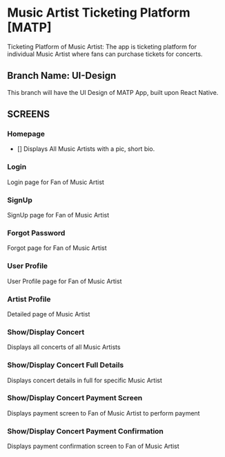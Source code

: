 # Music Artist Ticketing Platform [MATP]
Ticketing Platform of Music Artist: The app is ticketing platform for individual Music Artist where fans can purchase tickets for concerts.

## Branch Name: UI-Design
This branch will have the UI Design of MATP App, built upon React Native.

## SCREENS
### Homepage
- [] Displays All Music Artists with a pic, short bio.
### Login
Login page for Fan of Music Artist
### SignUp
SignUp page for Fan of Music Artist
### Forgot Password
Forgot page for Fan of Music Artist
### User Profile
User Profile page for Fan of Music Artist
### Artist Profile
Detailed page of Music Artist
### Show/Display Concert
Displays all concerts of all Music Artists
### Show/Display Concert Full Details
Displays concert details in full for specific Music Artist
### Show/Display Concert Payment Screen
Displays payment screen to Fan of Music Artist to perform payment
### Show/Display Concert Payment Confirmation
Displays payment confirmation screen to Fan of Music Artist


